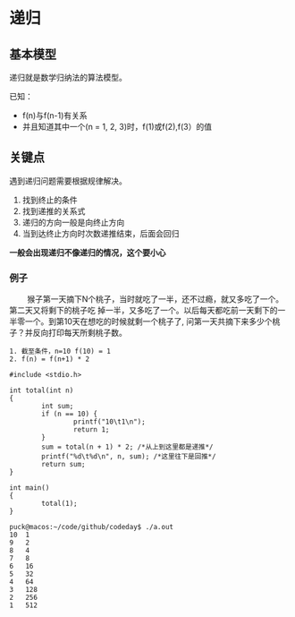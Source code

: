 # 递归
## 基本模型
递归就是数学归纳法的算法模型。  

已知：  

* f(n)与f(n-1)有关系  
* 并且知道其中一个(n = 1, 2, 3)时，f(1)或f(2),f(3）的值

## 关键点
遇到递归问题需要根据规律解决。

1. 找到终止的条件
2. 找到递推的关系式
3. 递归的方向一般是向终止方向
4. 当到达终止方向时次数递推结束，后面会回归

**一般会出现递归不像递归的情况，这个要小心**

### 例子

　　 猴子第一天摘下N个桃子，当时就吃了一半，还不过瘾，就又多吃了一个。第二天又将剩下的桃子吃   掉一半，又多吃了一个。以后每天都吃前一天剩下的一半零一个。到第10天在想吃的时候就剩一个桃子了,    问第一天共摘下来多少个桃子？并反向打印每天所剩桃子数。


```
1. 截至条件，n=10 f(10) = 1
2. f(n) = f(n+1) * 2
```


```
#include <stdio.h>

int total(int n)
{
        int sum;
        if (n == 10) {
                printf("10\t1\n");
                return 1;
        }
        sum = total(n + 1) * 2; /*从上到这里都是递推*/
        printf("%d\t%d\n", n, sum); /*这里往下是回推*/
        return sum;
}

int main()
{
        total(1);
}
```


```
puck@macos:~/code/github/codeday$ ./a.out
10	1
9	2
8	4
7	8
6	16
5	32
4	64
3	128
2	256
1	512
```


   